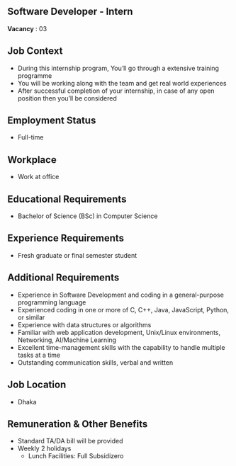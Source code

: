 ## Software Developer - Intern

 **Vacancy** : 03

## Job Context

- During this internship program, You’ll go through a extensive training programme
- You will be working along with the team and get real world experiences
- After successful completion of your internship, in case of any open position then you’ll be considered

## Employment Status

- Full-time

## Workplace

- Work at office

## Educational Requirements

- Bachelor of Science (BSc) in Computer Science

## Experience Requirements

- Fresh graduate or final semester student

## Additional Requirements

- Experience in Software Development and coding in a general-purpose programming language
- Experienced coding in one or more of C, C++, Java, JavaScript, Python, or similar
- Experience with data structures or algorithms
- Familiar with web application development, Unix/Linux environments, Networking, AI/Machine Learning
- Excellent time-management skills with the capability to handle multiple tasks at a time
- Outstanding communication skills, verbal and written

## Job Location

- Dhaka

## Remuneration & Other Benefits

- Standard TA/DA bill will be provided
- Weekly 2 holidays
	- Lunch Facilities: Full Subsidizero